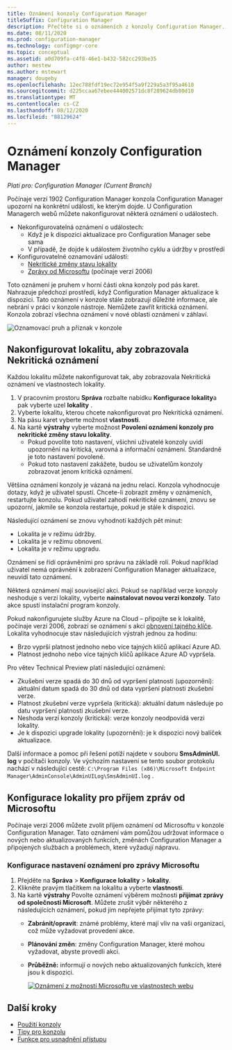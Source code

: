 ```yaml
---
title: Oznámení konzoly Configuration Manager
titleSuffix: Configuration Manager
description: Přečtěte si o oznámeních z konzoly Configuration Manager.
ms.date: 08/11/2020
ms.prod: configuration-manager
ms.technology: configmgr-core
ms.topic: conceptual
ms.assetid: a0d709fa-c4f8-46e1-b432-582cc293be35
author: mestew
ms.author: mstewart
manager: dougeby
ms.openlocfilehash: 12ec788fdf19ec72e954f5a9f229a5a3f95a4610
ms.sourcegitcommit: d225ccaa67ebee444002571dc8f289624db80d10
ms.translationtype: MT
ms.contentlocale: cs-CZ
ms.lasthandoff: 08/12/2020
ms.locfileid: "88129624"
---
```

# <a name="configuration-manager-console-notifications"></a>Oznámení konzoly Configuration Manager

*Platí pro: Configuration Manager (Current Branch)*

<!--3556016, fka 1318035-->
Počínaje verzí 1902 Configuration Manager konzola Configuration Manager upozorní na konkrétní události, ke kterým dojde. U Configuration Managerch webů můžete nakonfigurovat některá oznámení o událostech.

- Nekonfigurovatelná oznámení o událostech:
   - Když je k dispozici aktualizace pro Configuration Manager sebe sama
   - V případě, že dojde k událostem životního cyklu a údržby v prostředí
- Konfigurovatelné oznamování událostí:
   - [Nekritické změny stavu lokality](#bkmk_noncrit)
   - [Zprávy od Microsoftu](#bkmk_msft) (počínaje verzí 2006)

Toto oznámení je pruhem v horní části okna konzoly pod pás karet. Nahrazuje předchozí prostředí, když Configuration Manager aktualizace k dispozici. Tato oznámení v konzole stále zobrazují důležité informace, ale nebrání v práci v konzole nástroje. Nemůžete zavřít kritická oznámení. Konzola zobrazí všechna oznámení v nové oblasti oznámení v záhlaví.

![Oznamovací pruh a příznak v konzole](./media/1318035-notify-eval-version-expired.png)

## <a name="configure-a-site-to-show-non-critical-notifications"></a><a name="bkmk_noncrit"></a>Nakonfigurovat lokalitu, aby zobrazovala Nekritická oznámení

Každou lokalitu můžete nakonfigurovat tak, aby zobrazovala Nekritická oznámení ve vlastnostech lokality.

1. V pracovním prostoru **Správa** rozbalte nabídku **Konfigurace lokality**a pak vyberte uzel **lokality** .
1. Vyberte lokalitu, kterou chcete nakonfigurovat pro Nekritická oznámení.
1. Na pásu karet vyberte možnost **vlastnosti**.
1. Na kartě **výstrahy** vyberte možnost **Povolení oznámení konzoly pro nekritické změny stavu lokality**.
   - Pokud povolíte toto nastavení, všichni uživatelé konzoly uvidí upozornění na kritická, varovná a informační oznámení. Standardně je toto nastavení povolené.  
   - Pokud toto nastavení zakážete, budou se uživatelům konzoly zobrazovat jenom kritická oznámení.  

Většina oznámení konzoly je vázaná na jednu relaci. Konzola vyhodnocuje dotazy, když je uživatel spustí. Chcete-li zobrazit změny v oznámeních, restartujte konzolu. Pokud uživatel zahodí nekritické oznámení, znovu se upozorní, jakmile se konzola restartuje, pokud je stále k dispozici.

Následující oznámení se znovu vyhodnotí každých pět minut:

- Lokalita je v režimu údržby.  
- Lokalita je v režimu obnovení.  
- Lokalita je v režimu upgradu.  

Oznámení se řídí oprávněními pro správu na základě rolí. Pokud například uživatel nemá oprávnění k zobrazení Configuration Manager aktualizace, neuvidí tato oznámení.

Některá oznámení mají související akci. Pokud se například verze konzoly neshoduje s verzí lokality, vyberte **nainstalovat novou verzi konzoly**. Tato akce spustí instalační program konzoly.

Pokud nakonfigurujete služby Azure na Cloud – připojíte se k lokalitě, počínaje verzí 2006, zobrazí se oznámení s akcí [obnovení tajného klíče](../deploy/configure/azure-services-wizard.md#bkmk_renew).<!--6386392--> Lokalita vyhodnocuje stav následujících výstrah jednou za hodinu:

- Brzo vyprší platnost jednoho nebo více tajných klíčů aplikací Azure AD.
- Platnost jednoho nebo více tajných klíčů aplikace Azure AD vypršela.

Pro větev Technical Preview platí následující oznámení:  

- Zkušební verze spadá do 30 dnů od vypršení platnosti (upozornění): aktuální datum spadá do 30 dnů od data vypršení platnosti zkušební verze.  
- Platnost zkušební verze vypršela (kritická): aktuální datum následuje po datu vypršení platnosti zkušební verze.  
- Neshoda verzí konzoly (kritická): verze konzoly neodpovídá verzi lokality.  
- Je k dispozici upgrade lokality (upozornění): je k dispozici nový balíček aktualizace.  

Další informace a pomoc při řešení potíží najdete v souboru **SmsAdminUI. log** v počítači konzoly. Ve výchozím nastavení se tento soubor protokolu nachází v následující cestě: `C:\Program Files (x86)\Microsoft Endpoint Manager\AdminConsole\AdminUILog\SmsAdminUI.log` .

## <a name="configure-a-site-to-receive-messages-from-microsoft"></a><a name="bkmk_msft"></a>Konfigurace lokality pro příjem zpráv od Microsoftu
 <!--3953121-->

Počínaje verzí 2006 můžete zvolit příjem oznámení od Microsoftu v konzole Configuration Manager. Tato oznámení vám pomůžou udržovat informace o nových nebo aktualizovaných funkcích, změnách Configuration Manager a připojených službách a problémech, které vyžadují nápravu.

### <a name="configure-notification-settings-for-microsoft-messages"></a>Konfigurace nastavení oznámení pro zprávy Microsoftu

1. Přejděte na **Správa**  >  **Konfigurace lokality**  >  **lokality**.
1. Klikněte pravým tlačítkem na lokalitu a vyberte **vlastnosti**.
1. Na kartě **výstrahy** Povolte oznámení výběrem možnosti **přijímat zprávy od společnosti Microsoft**. Můžete zrušit výběr některého z následujících oznámení, pokud jim nepřejete přijímat tyto zprávy:  
   - **Zabránit/opravit**: známé problémy, které mají vliv na vaši organizaci, což může vyžadovat provedení akce.
   - **Plánování změn**: změny Configuration Manager, které mohou vyžadovat, abyste provedli akci.
   - **Průběžně:** informují o nových nebo aktualizovaných funkcích, které jsou k dispozici.

     [![Oznámení z možností Microsoftu ve vlastnostech webu](./media/3953121-microsoft-notifications.png)](./media/3953121-microsoft-notifications.png#lightbox)



## <a name="next-steps"></a>Další kroky

- [Použití konzoly](admin-console.md)
- [Tipy pro konzolu](admin-console-tips.md)
- [Funkce pro usnadnění přístupu](../../understand/accessibility-features.md)
